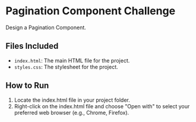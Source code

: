 # Pagination Component Challenge
Design a Pagination Component.

## Files Included
- `index.html`: The main HTML file for the project.
- `styles.css`: The stylesheet for the project.

## How to Run
1. Locate the index.html file in your project folder.
2. Right-click on the index.html file and choose "Open with" to select your preferred web browser (e.g., Chrome, Firefox).

